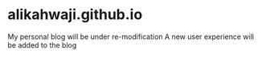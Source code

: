 # alikahwaji.github.io
My personal blog will be under re-modification 
A new user experience will be added to the blog
